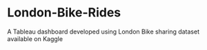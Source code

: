 # London-Bike-Rides
A Tableau dashboard developed using London Bike sharing dataset available on Kaggle
